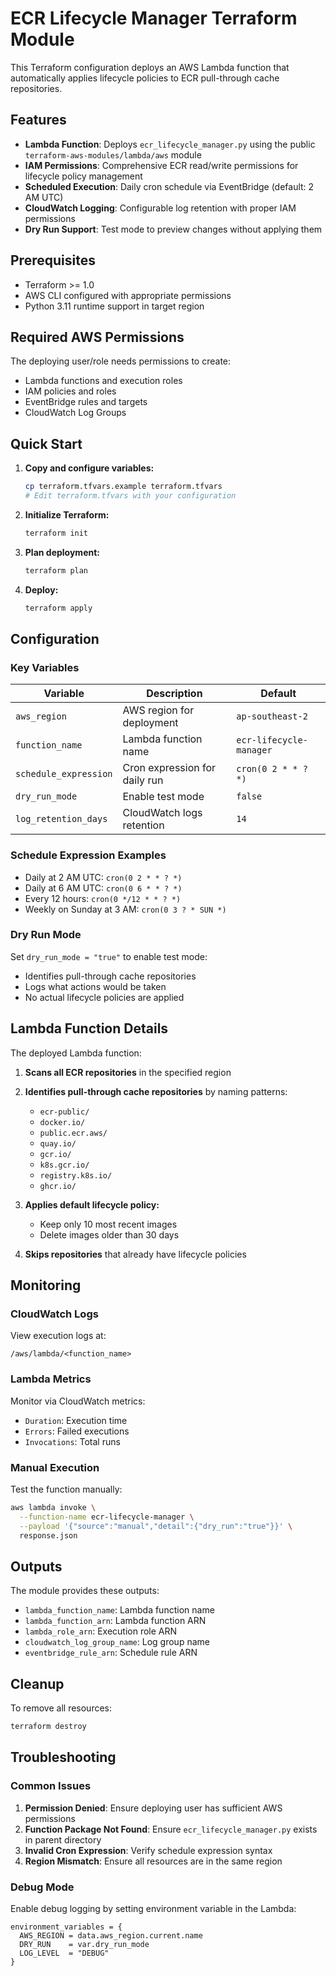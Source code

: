 # ECR Lifecycle Manager Terraform Module

This Terraform configuration deploys an AWS Lambda function that automatically applies lifecycle policies to ECR pull-through cache repositories.

## Features

- **Lambda Function**: Deploys `ecr_lifecycle_manager.py` using the public `terraform-aws-modules/lambda/aws` module
- **IAM Permissions**: Comprehensive ECR read/write permissions for lifecycle policy management
- **Scheduled Execution**: Daily cron schedule via EventBridge (default: 2 AM UTC)
- **CloudWatch Logging**: Configurable log retention with proper IAM permissions
- **Dry Run Support**: Test mode to preview changes without applying them

## Prerequisites

- Terraform >= 1.0
- AWS CLI configured with appropriate permissions
- Python 3.11 runtime support in target region

## Required AWS Permissions

The deploying user/role needs permissions to create:
- Lambda functions and execution roles
- IAM policies and roles
- EventBridge rules and targets
- CloudWatch Log Groups

## Quick Start

1. **Copy and configure variables:**
   ```bash
   cp terraform.tfvars.example terraform.tfvars
   # Edit terraform.tfvars with your configuration
   ```

2. **Initialize Terraform:**
   ```bash
   terraform init
   ```

3. **Plan deployment:**
   ```bash
   terraform plan
   ```

4. **Deploy:**
   ```bash
   terraform apply
   ```

## Configuration

### Key Variables

| Variable | Description | Default |
|----------|-------------|---------|
| `aws_region` | AWS region for deployment | `ap-southeast-2` |
| `function_name` | Lambda function name | `ecr-lifecycle-manager` |
| `schedule_expression` | Cron expression for daily run | `cron(0 2 * * ? *)` |
| `dry_run_mode` | Enable test mode | `false` |
| `log_retention_days` | CloudWatch logs retention | `14` |

### Schedule Expression Examples

- Daily at 2 AM UTC: `cron(0 2 * * ? *)`
- Daily at 6 AM UTC: `cron(0 6 * * ? *)`
- Every 12 hours: `cron(0 */12 * * ? *)`
- Weekly on Sunday at 3 AM: `cron(0 3 ? * SUN *)`

### Dry Run Mode

Set `dry_run_mode = "true"` to enable test mode:
- Identifies pull-through cache repositories
- Logs what actions would be taken
- No actual lifecycle policies are applied

## Lambda Function Details

The deployed Lambda function:

1. **Scans all ECR repositories** in the specified region
2. **Identifies pull-through cache repositories** by naming patterns:
   - `ecr-public/`
   - `docker.io/`
   - `public.ecr.aws/`
   - `quay.io/`
   - `gcr.io/`
   - `k8s.gcr.io/`
   - `registry.k8s.io/`
   - `ghcr.io/`

3. **Applies default lifecycle policy:**
   - Keep only 10 most recent images
   - Delete images older than 30 days

4. **Skips repositories** that already have lifecycle policies

## Monitoring

### CloudWatch Logs
View execution logs at:
```
/aws/lambda/<function_name>
```

### Lambda Metrics
Monitor via CloudWatch metrics:
- `Duration`: Execution time
- `Errors`: Failed executions
- `Invocations`: Total runs

### Manual Execution
Test the function manually:
```bash
aws lambda invoke \
  --function-name ecr-lifecycle-manager \
  --payload '{"source":"manual","detail":{"dry_run":"true"}}' \
  response.json
```

## Outputs

The module provides these outputs:
- `lambda_function_name`: Lambda function name
- `lambda_function_arn`: Lambda function ARN
- `lambda_role_arn`: Execution role ARN
- `cloudwatch_log_group_name`: Log group name
- `eventbridge_rule_arn`: Schedule rule ARN

## Cleanup

To remove all resources:
```bash
terraform destroy
```

## Troubleshooting

### Common Issues

1. **Permission Denied**: Ensure deploying user has sufficient AWS permissions
2. **Function Package Not Found**: Ensure `ecr_lifecycle_manager.py` exists in parent directory
3. **Invalid Cron Expression**: Verify schedule expression syntax
4. **Region Mismatch**: Ensure all resources are in the same region

### Debug Mode

Enable debug logging by setting environment variable in the Lambda:
```hcl
environment_variables = {
  AWS_REGION = data.aws_region.current.name
  DRY_RUN    = var.dry_run_mode
  LOG_LEVEL  = "DEBUG"
}
```